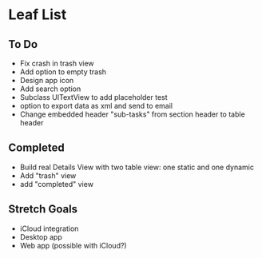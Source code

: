 # Leaf List

## To Do

* Fix crash in trash view
* Add option to empty trash
* Design app icon
* Add search option
* Subclass UITextView to add placeholder test
* option to export data as xml and send to email
* Change embedded header "sub-tasks" from section header to table header

## Completed

* Build real Details View with two table view: one static and one dynamic
* Add "trash" view
* add "completed" view

## Stretch Goals

* iCloud integration
* Desktop app
* Web app (possible with iCloud?)